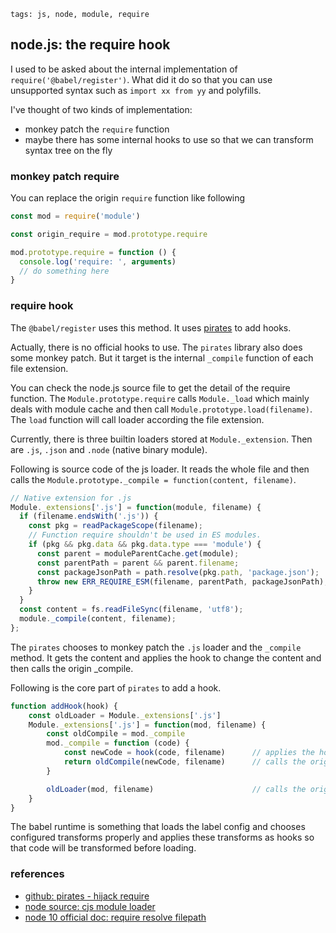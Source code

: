```metadata
tags: js, node, module, require
```

## node.js: the require hook
I used to be asked about the internal implementation of `require('@babel/register')`.
What did it do so that you can use unsupported syntax such as `import xx from yy` and
 polyfills.

I've thought of two kinds of implementation:

- monkey patch the `require` function
- maybe there has some internal hooks to use so that we can transform syntax tree on the fly

### monkey patch require
You can replace the origin `require` function like following

```js
const mod = require('module')

const origin_require = mod.prototype.require

mod.prototype.require = function () {
  console.log('require: ', arguments)
  // do something here
}
```

### require hook
The `@babel/register` uses this method. It uses [pirates](https://github.com/ariporad/pirates)
 to add hooks.

Actually, there is no official hooks to use. The `pirates` library also does some monkey
 patch. But it target is the internal `_compile` function of each file extension.

You can check the node.js source file to get the detail of the require function. The
 `Module.prototype.require` calls `Module._load` which mainly deals with module cache and
 then call `Module.prototype.load(filename)`. The `load` function will call loader according
 the file extension.

Currently, there is three builtin loaders stored at `Module._extension`. Then are `.js`,
 `.json` and `.node` (native binary module).

Following is source code of the js loader. It reads the whole file and then calls the
 `Module.prototype._compile = function(content, filename)`.

```js
// Native extension for .js
Module._extensions['.js'] = function(module, filename) {
  if (filename.endsWith('.js')) {
    const pkg = readPackageScope(filename);
    // Function require shouldn't be used in ES modules.
    if (pkg && pkg.data && pkg.data.type === 'module') {
      const parent = moduleParentCache.get(module);
      const parentPath = parent && parent.filename;
      const packageJsonPath = path.resolve(pkg.path, 'package.json');
      throw new ERR_REQUIRE_ESM(filename, parentPath, packageJsonPath);
    }
  }
  const content = fs.readFileSync(filename, 'utf8');
  module._compile(content, filename);
};
```

The `pirates` chooses to monkey patch the `.js` loader and the `_compile` method. It
 gets the content and applies the hook to change the content and then calls the origin
 _compile.

Following is the core part of `pirates` to add a hook.

```js
function addHook(hook) {
    const oldLoader = Module._extensions['.js']
    Module._extensions['.js'] = function(mod, filename) {
        const oldCompile = mod._compile
        mod._compile = function (code) {
            const newCode = hook(code, filename)      // applies the hook
            return oldCompile(newCode, filename)      // calls the origin _compile
        }

        oldLoader(mod, filename)                      // calls the origin loader
    }
}
```

The babel runtime is something that loads the label config and chooses configured
 transforms properly and applies these transforms as hooks so that code will be
 transformed before loading.

### references
- [github: pirates - hijack require](https://github.com/ariporad/pirates)
- [node source: cjs module loader](https://github.com/nodejs/node/blob/master/lib/internal/modules/cjs/loader.js#L1098)
- [node 10 official doc: require resolve filepath](https://nodejs.org/dist/latest-v10.x/docs/api/modules.html#modules_all_together)

